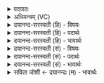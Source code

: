 <details><summary>पदपाठः</summary>

अ॒सौ। यः। अ॒व॒सर्प्प॒तीत्य॑व॒ऽसर्प्प॒ति। नील॑ग्रीव॒ इति॒ नील॑ऽग्रीवः। विलो॑हित॒ इति॒ विऽलो॑हितः। उ॒त। ए॒न॒म्। गो॒पाः। अ॒दृ॒श्र॒न्। अदृ॑श्रन्। उ॒द॒हा॒र्य्य᳕ इत्यु॑दऽहा॒र्य्यः᳕। सः। दृ॒ष्टः। मृ॒ड॒या॒ति॒। नः॒। ७।
</details>

<details><summary>अधिमन्त्रम् (VC)</summary>

- रुद्रो देवता
- प्रजापतिर्ऋषिः
- विराडार्षी पङ्क्तिः
- पञ्चमः
</details>

<details><summary>दयानन्द-सरस्वती (हि) - विषयः</summary>

फिर भी वही विषय अगले मन्त्र में कहा है ॥
</details>

<details><summary>दयानन्द-सरस्वती (हि) - पदार्थः</summary>

पदार्थान्वयभाषाः -  (यः) जो (असौ) वह (नीलग्रीवः) नीलमणियों की माला पहिने (विलोहितः) विविध प्रकार के शुभ गुण, कर्म और स्वभाव से युक्त श्रेष्ठ (रुद्रः) शत्रुओं का हिंसक सेनापति (अवसर्पति) दुष्टों से विरुद्ध चलता है। जिस (एनम्) इसको (गोपाः) रक्षक भृत्य (अदृश्रन्) देखें (उत) और (उदहार्य्यः) जल लानेवाली कहारी स्त्रियाँ (अदृश्रन्) देखें (सः) वह सेनापति (दृष्टः) देखा हुआ (नः) हम सब धार्मिकों को (मृडयाति) सुखी करे ॥७ ॥
</details>

<details><summary>दयानन्द-सरस्वती (हि) - भावार्थः</summary>

भावार्थभाषाः -  जो दुष्टों का विरोधी श्रेष्ठों का प्रिय दर्शनीय सेनापति सब सेनाओं को प्रसन्न करे, वह शत्रुओं को जीत सके ॥७ ॥
</details>

<details><summary>दयानन्द-सरस्वती (सं) - विषयः</summary>

पुनस्तमेव विषयमाह ॥
</details>

<details><summary>दयानन्द-सरस्वती (सं) - पदार्थः</summary>

पदार्थान्वयभाषाः -  योऽसौ नीलग्रीवो विलोहितो रुद्रः सेनेशोऽवसर्पति यमेनं गोपा अदृश्रन्नुताप्युदहार्य्योऽदृश्रन् स दृष्टः सन् नोऽस्मान् मृडयाति ॥७ ॥
</details>

<details><summary>दयानन्द-सरस्वती (सं) - भावार्थः</summary>

भावार्थभाषाः -  यो दुष्टानां विरोधी श्रेष्ठप्रियो दर्शनीयः सेनापतिः सर्वाः सेना रञ्जयेत्, स शत्रून् विजेतुं शक्नुयात् ॥७ ॥
</details>

<details><summary>सविता जोशी ← दयानन्दः (म) - भावार्थः</summary>

भावार्थभाषाः -  जो दुष्टांचा विरोधी श्रेष्ठांना प्रिय असेल अशा दर्शनीय सेनापतीने सर्व सेनेला प्रसन्न करून सर्व शत्रूंना जिंकून घ्यावे.
</details>